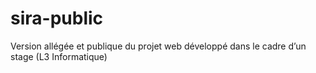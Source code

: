 # sira-public
Version allégée et publique du projet web développé dans le cadre d’un stage (L3 Informatique)
